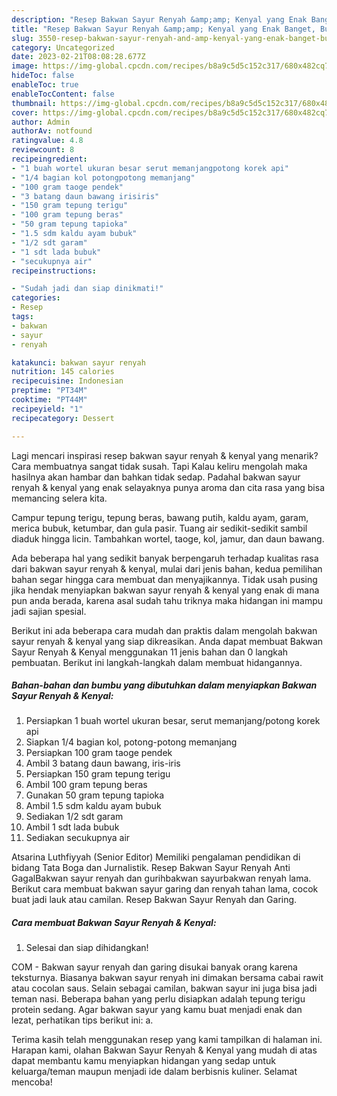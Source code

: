 ```yaml
---
description: "Resep Bakwan Sayur Renyah &amp;amp; Kenyal yang Enak Banget, Buat Buka Puasa Enak"
title: "Resep Bakwan Sayur Renyah &amp;amp; Kenyal yang Enak Banget, Buat Buka Puasa Enak"
slug: 3550-resep-bakwan-sayur-renyah-and-amp-kenyal-yang-enak-banget-buat-buka-puasa-enak
category: Uncategorized
date: 2023-02-21T08:08:28.677Z
image: https://img-global.cpcdn.com/recipes/b8a9c5d5c152c317/680x482cq70/bakwan-sayur-renyah-kenyal-foto-resep-utama.jpg
hideToc: false
enableToc: true
enableTocContent: false
thumbnail: https://img-global.cpcdn.com/recipes/b8a9c5d5c152c317/680x482cq70/bakwan-sayur-renyah-kenyal-foto-resep-utama.jpg
cover: https://img-global.cpcdn.com/recipes/b8a9c5d5c152c317/680x482cq70/bakwan-sayur-renyah-kenyal-foto-resep-utama.jpg
author: Admin
authorAv: notfound
ratingvalue: 4.8
reviewcount: 8
recipeingredient:
- "1 buah wortel ukuran besar serut memanjangpotong korek api"
- "1/4 bagian kol potongpotong memanjang"
- "100 gram taoge pendek"
- "3 batang daun bawang irisiris"
- "150 gram tepung terigu"
- "100 gram tepung beras"
- "50 gram tepung tapioka"
- "1.5 sdm kaldu ayam bubuk"
- "1/2 sdt garam"
- "1 sdt lada bubuk"
- "secukupnya air"
recipeinstructions:

- "Sudah jadi dan siap dinikmati!"
categories:
- Resep
tags:
- bakwan
- sayur
- renyah

katakunci: bakwan sayur renyah 
nutrition: 145 calories
recipecuisine: Indonesian
preptime: "PT34M"
cooktime: "PT44M"
recipeyield: "1"
recipecategory: Dessert

---
```



Lagi mencari inspirasi resep bakwan sayur renyah &amp; kenyal yang menarik? Cara membuatnya sangat tidak susah. Tapi Kalau keliru mengolah maka hasilnya akan hambar dan bahkan tidak sedap. Padahal bakwan sayur renyah &amp; kenyal yang enak selayaknya punya aroma dan cita rasa yang bisa memancing selera kita.


Campur tepung terigu, tepung beras, bawang putih, kaldu ayam, garam, merica bubuk, ketumbar, dan gula pasir. Tuang air sedikit-sedikit sambil diaduk hingga licin. Tambahkan wortel, taoge, kol, jamur, dan daun bawang.

Ada beberapa hal yang sedikit banyak berpengaruh terhadap kualitas rasa dari bakwan sayur renyah &amp; kenyal, mulai dari jenis bahan, kedua pemilihan bahan segar hingga cara membuat dan menyajikannya. Tidak usah pusing jika hendak menyiapkan bakwan sayur renyah &amp; kenyal yang enak di mana pun anda berada, karena asal sudah tahu triknya maka hidangan ini mampu jadi sajian spesial.


Berikut ini ada beberapa cara mudah dan praktis dalam mengolah bakwan sayur renyah &amp; kenyal yang siap dikreasikan. Anda dapat membuat Bakwan Sayur Renyah &amp; Kenyal menggunakan 11 jenis bahan dan 0 langkah pembuatan. Berikut ini langkah-langkah dalam membuat hidangannya.

<!--inarticleads1-->

##### Bahan-bahan dan bumbu yang dibutuhkan dalam menyiapkan Bakwan Sayur Renyah &amp; Kenyal:

1. Persiapkan 1 buah wortel ukuran besar, serut memanjang/potong korek api
1. Siapkan 1/4 bagian kol, potong-potong memanjang
1. Persiapkan 100 gram taoge pendek
1. Ambil 3 batang daun bawang, iris-iris
1. Persiapkan 150 gram tepung terigu
1. Ambil 100 gram tepung beras
1. Gunakan 50 gram tepung tapioka
1. Ambil 1.5 sdm kaldu ayam bubuk
1. Sediakan 1/2 sdt garam
1. Ambil 1 sdt lada bubuk
1. Sediakan secukupnya air


Atsarina Luthfiyyah (Senior Editor) Memiliki pengalaman pendidikan di bidang Tata Boga dan Jurnalistik. Resep Bakwan Sayur Renyah Anti GagalBakwan sayur renyah dan gurihbakwan sayurbakwan renyah lama. Berikut cara membuat bakwan sayur garing dan renyah tahan lama, cocok buat jadi lauk atau camilan. Resep Bakwan Sayur Renyah dan Garing. 

<!--inarticleads2-->

##### Cara membuat Bakwan Sayur Renyah &amp; Kenyal:


1. Selesai dan siap dihidangkan!

COM - Bakwan sayur renyah dan garing disukai banyak orang karena teksturnya. Biasanya bakwan sayur renyah ini dimakan bersama cabai rawit atau cocolan saus. Selain sebagai camilan, bakwan sayur ini juga bisa jadi teman nasi. Beberapa bahan yang perlu disiapkan adalah tepung terigu protein sedang. Agar bakwan sayur yang kamu buat menjadi enak dan lezat, perhatikan tips berikut ini: a. 

Terima kasih telah menggunakan resep yang kami tampilkan di halaman ini. Harapan kami, olahan Bakwan Sayur Renyah &amp; Kenyal yang mudah di atas dapat membantu kamu menyiapkan hidangan yang sedap untuk keluarga/teman maupun menjadi ide dalam berbisnis kuliner. Selamat mencoba!
